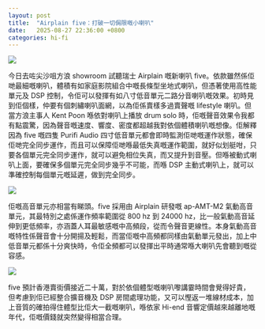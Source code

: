 ```yaml
---
layout: post
title:  "Airplain five：打破一切侷限嘅小喇叭"
date:   2025-08-27 22:36:00 +0800
categories: hi-fi
---
```

![](https://pub-8c1ddb5aa2ec46d28f40b4295cf14b39.r2.dev/2025/08/4ed543cc7083312fa277e2ab989d6ea3.jpeg)

今日去咗尖沙咀方浪 showroom 試聽瑞士 Airplain 嘅新喇叭 five。依款雖然係佢哋最細嘅喇叭，體積有如家庭影院組合中嘅長條型坐地式喇叭，但憑著使用高性能單元及 DSP 控制，令佢可以發揮有如八寸低音單元二路分音喇叭嘅效果。初時見到佢個樣，仲要有個刺繡喇叭面網，以為佢係賣樣多過賣聲嘅 lifestyle 喇叭。但當方浪主事人 Kent Poon 喺依對喇叭上播放 drum solo 時，佢嘅聲音效果令我都有點震驚，因為聲音嘅速度、響度、密度都超越我對依個體積喇叭嘅想像。佢解釋因為 five 嘅四隻 Purifi Audio 四寸低音單元都會即時監測佢哋嘅運作狀態，確保佢哋完全同步運作，而且可以保障佢哋喺最低失真嘅運作範圍，就好似划艇咁，只要各個單元完全同步運作，就可以避免相位失真，而又提升到音壓。但喺被動式喇叭上面，要確保多個單元完全同步幾乎不可能，而喺 DSP 主動式喇叭上，就可以準確控制每個單元嘅延遲，做到完全同步。

![](https://pub-8c1ddb5aa2ec46d28f40b4295cf14b39.r2.dev/2025/08/5e03d67d0b5257568301bb842ef16bb9.jpeg)

佢嘅高音單元亦相當有睇頭。five 採用由 Airplain 研發嘅 ap-AMT-M2 氣動高音單元，其最特別之處係運作頻率範圍從 800 hz 到 24000 hz，比一般氣動高音延伸到更低頻率，亦涵蓋人耳最敏感嘅中高頻段，從而令聲音更線性。本身氣動高音嘅特性係聲音會十分開揚及輕鬆，而當佢嘅中高頻都同樣由氣動單元發出，加上中低音單元都係十分爽快時，令佢全頻都可以發揮出平時通常喺大喇叭先會聽到嘅從容感。

![](https://pub-8c1ddb5aa2ec46d28f40b4295cf14b39.r2.dev/2025/08/8847bb05d474fc03bd95fa269ff43e0f.jpeg)

five 預計香港賣街價接近二十萬，對於依個體型嘅喇叭嚟講霎時間會覺得好貴，但考慮到佢已經整合擴音機及 DSP 房間處理功能，又可以慳返一堆線材成本，加上音質的確拍得住體型比佢大一截嘅喇叭，喺依家 Hi-end 音響定價越來越離地嘅年代，佢嘅價錢就突然變得相當合理。